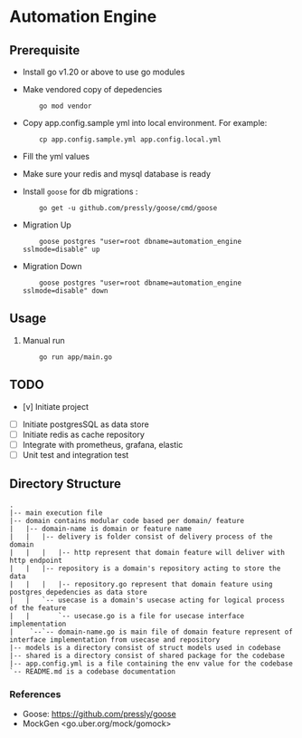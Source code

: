 # Automation Engine

## Prerequisite

* Install go v1.20 or above to use go modules

* Make vendored copy of depedencies

    ```shell
        go mod vendor
    ```

* Copy app.config.sample yml into local environment. For example:

    ```shell
        cp app.config.sample.yml app.config.local.yml
    ```

* Fill the yml values
* Make sure your redis and mysql database is ready

* Install `goose` for db migrations :

    ```shell
        go get -u github.com/pressly/goose/cmd/goose
    ```

* Migration Up

    ```cd datatbase/migrations
        goose postgres "user=root dbname=automation_engine sslmode=disable" up
    ```

* Migration Down

    ```cd datatbase/migrations
        goose postgres "user=root dbname=automation_engine sslmode=disable" down
    ```

## Usage

1. Manual run

    ```shell
        go run app/main.go
    ```

## TODO

* [v] Initiate project

* [ ] Initiate postgresSQL as data store
* [ ] Initiate redis as cache repository
* [ ] Integrate with prometheus, grafana, elastic
* [ ] Unit test and integration test

## Directory Structure

```tree
.
|-- main execution file
|-- domain contains modular code based per domain/ feature
|   |-- domain-name is domain or feature name
|   |   |-- delivery is folder consist of delivery process of the domain
|   |   |   |-- http represent that domain feature will deliver with http endpoint
|   |   |-- repository is a domain's repository acting to store the data
|   |   |   |-- repository.go represent that domain feature using postgres depedencies as data store
|   |   `-- usecase is a domain's usecase acting for logical process of the feature
|   |       `-- usecase.go is a file for usecase interface implementation
|    `--`-- domain-name.go is main file of domain feature represent of interface implementation from usecase and repository
|-- models is a directory consist of struct models used in codebase
|-- shared is a directory consist of shared package for the codebase
|-- app.config.yml is a file containing the env value for the codebase
`-- README.md is a codebase documentation
```

### References

* Goose: <https://github.com/pressly/goose>
* MockGen <go.uber.org/mock/gomock>
